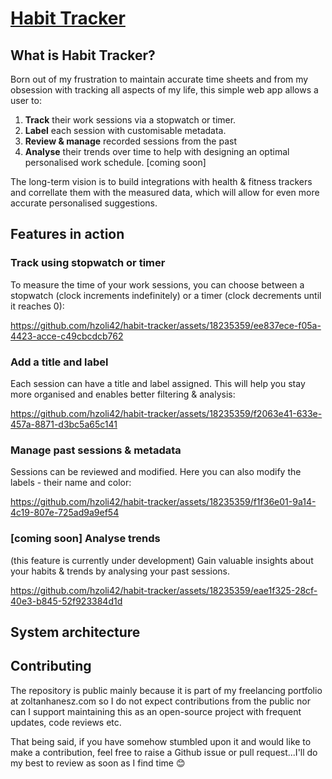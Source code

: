 # [Habit Tracker](https://habit-tracker.zoltanhanesz.com/)

## What is Habit Tracker?
Born out of my frustration to maintain accurate time sheets and from my obsession with tracking all aspects of my life, this simple web app allows a user to:
1. **Track** their work sessions via a stopwatch or timer.
2. **Label** each session with customisable metadata.
3. **Review & manage** recorded sessions from the past
4. **Analyse** their trends over time to help with designing an optimal personalised work schedule. [coming soon]

The long-term vision is to build integrations with health & fitness trackers and correllate them with the measured data, which will allow for even more accurate personalised suggestions.

## Features in action
### Track using stopwatch or timer
To measure the time of your work sessions, you can choose between a stopwatch (clock increments indefinitely) or a timer (clock decrements until it reaches 0):

https://github.com/hzoli42/habit-tracker/assets/18235359/ee837ece-f05a-4423-acce-c49cbcdcb762

### Add a title and label
Each session can have a title and label assigned. This will help you stay more organised and enables better filtering & analysis:

https://github.com/hzoli42/habit-tracker/assets/18235359/f2063e41-633e-457a-8871-d3bc5a65c141

### Manage past sessions & metadata
Sessions can be reviewed and modified. Here you can also modify the labels - their name and color:

https://github.com/hzoli42/habit-tracker/assets/18235359/f1f36e01-9a14-4c19-807e-725ad9a9ef54

### [coming soon] Analyse trends
(this feature is currently under development) Gain valuable insights about your habits & trends by analysing your past sessions.

https://github.com/hzoli42/habit-tracker/assets/18235359/eae1f325-28cf-40e3-b845-52f923384d1d

## System architecture

## Contributing
The repository is public mainly because it is part of my freelancing portfolio at zoltanhanesz.com so I do not expect contributions from the public nor can I support maintaining this as an open-source project with frequent updates, code reviews etc.

That being said, if you have somehow stumbled upon it and would like to make a contribution, feel free to raise a Github issue or pull request...I'll do my best to review as soon as I find time :blush:

